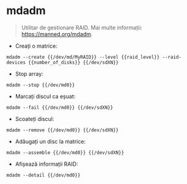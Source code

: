 # mdadm

> Utilitar de gestionare RAID.
> Mai multe informații: <https://manned.org/mdadm>.

- Creați o matrice:

`mdadm --create {{/dev/md/MyRAID}} --level {{raid_level}} --raid-devices {{number_of_disks}} {{/dev/sdXN}}`

- Stop array:

`mdadm --stop {{/dev/md0}}`

- Marcați discul ca eșuat:

`mdadm --fail {{/dev/md0}} {{/dev/sdXN}}`

- Scoateți discul:

`mdadm --remove {{/dev/md0}} {{/dev/sdXN}}`

- Adăugați un disc la matrice:

`mdadm --assemble {{/dev/md0}} {{/dev/sdXN}}`

- Afișează informații RAID:

`mdadm --detail {{/dev/md0}}`

